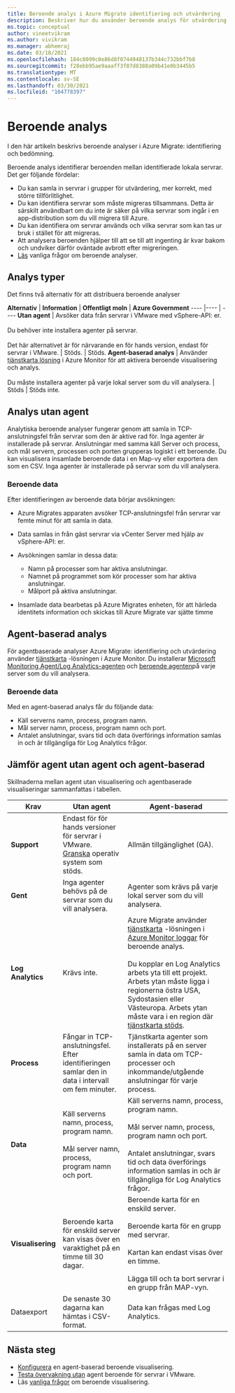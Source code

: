 ```yaml
---
title: Beroende analys i Azure Migrate identifiering och utvärdering
description: Beskriver hur du använder beroende analys för utvärdering med Azure Migrate identifiering och utvärdering.
ms.topic: conceptual
author: vineetvikram
ms.author: vivikram
ms.manager: abhemraj
ms.date: 03/18/2021
ms.openlocfilehash: 184c8099c0e86d8f8744948137b344c732bbf7b8
ms.sourcegitcommit: f28ebb95ae9aaaff3f87d8388a09b41e0b3445b5
ms.translationtype: MT
ms.contentlocale: sv-SE
ms.lasthandoff: 03/30/2021
ms.locfileid: "104778397"
---
```

# <a name="dependency-analysis"></a>Beroende analys

I den här artikeln beskrivs beroende analyser i Azure Migrate: identifiering och bedömning.

Beroende analys identifierar beroenden mellan identifierade lokala servrar. Det ger följande fördelar:

- Du kan samla in servrar i grupper för utvärdering, mer korrekt, med större tillförlitlighet.
- Du kan identifiera servrar som måste migreras tillsammans. Detta är särskilt användbart om du inte är säker på vilka servrar som ingår i en app-distribution som du vill migrera till Azure.
- Du kan identifiera om servrar används och vilka servrar som kan tas ur bruk i stället för att migreras.
- Att analysera beroenden hjälper till att se till att ingenting är kvar bakom och undviker därför oväntade avbrott efter migreringen.
- [Läs](common-questions-discovery-assessment.md#what-is-dependency-visualization) vanliga frågor om beroende analyser.

## <a name="analysis-types"></a>Analys typer

Det finns två alternativ för att distribuera beroende analyser

**Alternativ** | **Information** | **Offentligt moln** | **Azure Government**
----  |---- | ----
**Utan agent** | Avsöker data från servrar i VMware med vSphere-API: er.<br/><br/> Du behöver inte installera agenter på servrar.<br/><br/> Det här alternativet är för närvarande en för hands version, endast för servrar i VMware. | Stöds. | Stöds.
**Agent-baserad analys** | Använder [tjänstkarta lösning](../azure-monitor/vm/service-map.md) i Azure Monitor för att aktivera beroende visualisering och analys.<br/><br/> Du måste installera agenter på varje lokal server som du vill analysera. | Stöds | Stöds inte.

## <a name="agentless-analysis"></a>Analys utan agent

Analytiska beroende analyser fungerar genom att samla in TCP-anslutningsfel från servrar som den är aktive rad för. Inga agenter är installerade på servrar. Anslutningar med samma käll Server och process, och mål servern, processen och porten grupperas logiskt i ett beroende. Du kan visualisera insamlade beroende data i en Map-vy eller exportera den som en CSV. Inga agenter är installerade på servrar som du vill analysera.

### <a name="dependency-data"></a>Beroende data

Efter identifieringen av beroende data börjar avsökningen:

- Azure Migrates apparaten avsöker TCP-anslutningsfel från servrar var femte minut för att samla in data.
- Data samlas in från gäst servrar via vCenter Server med hjälp av vSphere-API: er.
- Avsökningen samlar in dessa data:

    - Namn på processer som har aktiva anslutningar.
    - Namnet på programmet som kör processer som har aktiva anslutningar.
    - Målport på aktiva anslutningar.

- Insamlade data bearbetas på Azure Migrates enheten, för att härleda identitets information och skickas till Azure Migrate var sjätte timme


## <a name="agent-based-analysis"></a>Agent-baserad analys

För agentbaserade analyser Azure Migrate: identifiering och utvärdering använder [tjänstkarta](../azure-monitor/vm/service-map.md) -lösningen i Azure Monitor. Du installerar [Microsoft Monitoring Agent/Log Analytics-agenten](../azure-monitor/agents/agents-overview.md#log-analytics-agent) och [beroende agenten](../azure-monitor/agents/agents-overview.md#dependency-agent)på varje server som du vill analysera.

### <a name="dependency-data"></a>Beroende data

Med en agent-baserad analys får du följande data:

- Käll serverns namn, process, program namn.
- Mål server namn, process, program namn och port.
- Antalet anslutningar, svars tid och data överförings information samlas in och är tillgängliga för Log Analytics frågor.

## <a name="compare-agentless-and-agent-based"></a>Jämför agent utan agent och agent-baserad

Skillnaderna mellan agent utan visualisering och agentbaserade visualiseringar sammanfattas i tabellen.

**Krav** | **Utan agent** | **Agent-baserad**
--- | --- | ---
**Support** | Endast för för hands versioner för servrar i VMware. [Granska](migrate-support-matrix-vmware.md#dependency-analysis-requirements-agentless) operativ system som stöds. | Allmän tillgänglighet (GA).
**Gent** | Inga agenter behövs på de servrar som du vill analysera. | Agenter som krävs på varje lokal server som du vill analysera.
**Log Analytics** | Krävs inte. | Azure Migrate använder [tjänstkarta](../azure-monitor/vm/service-map.md) -lösningen i [Azure Monitor loggar](../azure-monitor/logs/log-query-overview.md) för beroende analys.<br/><br/> Du kopplar en Log Analytics arbets yta till ett projekt. Arbets ytan måste ligga i regionerna östra USA, Sydostasien eller Västeuropa. Arbets ytan måste vara i en region där [tjänstkarta stöds](../azure-monitor/vm/vminsights-configure-workspace.md#supported-regions).
**Process** | Fångar in TCP-anslutningsfel. Efter identifieringen samlar den in data i intervall om fem minuter. | Tjänstkarta agenter som installerats på en server samla in data om TCP-processer och inkommande/utgående anslutningar för varje process.
**Data** | Käll serverns namn, process, program namn.<br/><br/> Mål server namn, process, program namn och port. | Käll serverns namn, process, program namn.<br/><br/> Mål server namn, process, program namn och port.<br/><br/> Antalet anslutningar, svars tid och data överförings information samlas in och är tillgängliga för Log Analytics frågor. 
**Visualisering** | Beroende karta för enskild server kan visas över en varaktighet på en timme till 30 dagar. | Beroende karta för en enskild server.<br/><br/> Beroende karta för en grupp med servrar.<br/><br/>  Kartan kan endast visas över en timme.<br/><br/> Lägga till och ta bort servrar i en grupp från MAP-vyn.
Dataexport | De senaste 30 dagarna kan hämtas i CSV-format. | Data kan frågas med Log Analytics.



## <a name="next-steps"></a>Nästa steg

- [Konfigurera](how-to-create-group-machine-dependencies.md) en agent-baserad beroende visualisering.
- [Testa övervakning utan](how-to-create-group-machine-dependencies-agentless.md) agent beroende för servrar i VMware.
- Läs [vanliga frågor](common-questions-discovery-assessment.md#what-is-dependency-visualization) om beroende visualisering.
